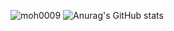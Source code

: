 
![moh0009](https://github-profile-trophy.vercel.app/?username=ryo-ma&margin-w=15)
![Anurag's GitHub stats](https://github-readme-stats.vercel.app/api?username=moh0009&show_icons=true&theme=merko)

